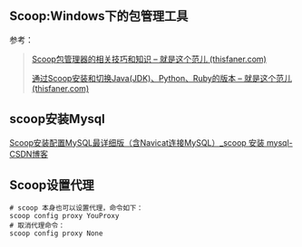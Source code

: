 ## Scoop:Windows下的包管理工具

参考：

> [Scoop包管理器的相关技巧和知识 – 就是这个范儿 (thisfaner.com)](https://www.thisfaner.com/p/scoop/#scoop-安装与配置)
>
> [通过Scoop安装和切换Java(JDK)、Python、Ruby的版本 – 就是这个范儿 (thisfaner.com)](https://www.thisfaner.com/p/install-and-switch-versions-of-java-python-ruby-via-scoop/)
>
> 



## scoop安装Mysql

[Scoop安装配置MySQL最详细版（含Navicat连接MySQL）_scoop 安装 mysql-CSDN博客](https://blog.csdn.net/qq_44089921/article/details/131840802)



## Scoop设置代理

```shell
# scoop 本身也可以设置代理，命令如下：
scoop config proxy YouProxy
# 取消代理命令：
scoop config proxy None

```

